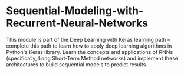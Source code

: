 # Sequential-Modeling-with-Recurrent-Neural-Networks
This module is part of the Deep Learning with Keras learning path – complete this path to learn how to apply deep learning algorithms in Python's Keras library. Learn the concepts and applications of RNNs (specifically, Long Short-Term Method networks) and implement these architectures to build sequential models to predict results.
